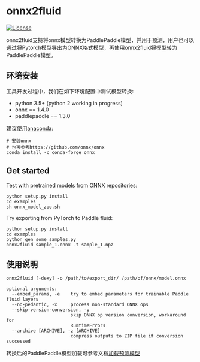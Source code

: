 # onnx2fluid

[![License](https://img.shields.io/badge/license-Apache%202-blue.svg)](LICENSE)

onnx2fluid支持将onnx模型转换为PaddlePaddle模型，并用于预测，用户也可以通过将Pytorch模型导出为ONNX格式模型，再使用onnx2fluid将模型转为PaddlePaddle模型。

## 环境安装

工具开发过程中，我们在如下环境配置中测试模型转换:

* python 3.5+ (python 2 working in progress)
* onnx == 1.4.0
* paddlepaddle == 1.3.0

建议使用[anaconda](https://docs.anaconda.com/anaconda/install):

``` shell
# 安装onnx
# 也可参考https://github.com/onnx/onnx
conda install -c conda-forge onnx
```

## Get started

Test with pretrained models from ONNX repositories:

``` shell
python setup.py install
cd examples
sh onnx_model_zoo.sh
```

Try exporting from PyTorch to Paddle fluid:

``` shell
python setup.py install
cd examples
python gen_some_samples.py
onnx2fluid sample_1.onnx -t sample_1.npz
```

## 使用说明
         
```shell
onnx2fluid [-dexy] -o /path/to/export_dir/ /path/of/onnx/model.onnx

optional arguments:
  --embed_params, -e    try to embed parameters for trainable Paddle fluid layers
  --no-pedantic, -x     process non-standard ONNX ops
  --skip-version-conversion, -y
                        skip ONNX op version conversion, workaround for
                        RumtimeErrors
  --archive [ARCHIVE], -z [ARCHIVE]
                        compress outputs to ZIP file if conversion successed
```

转换后的PaddlePaddle模型加载可参考文档[加载预测模型](http://www.paddlepaddle.org/documentation/docs/zh/1.3/api_guides/low_level/inference.html#id4)
